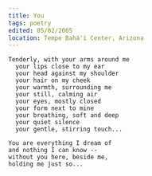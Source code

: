 ```yaml
---
title: You
tags: poetry
edited: 05/02/2005
location: Tempe Bahá'í Center, Arizona
---
```


    Tenderly, with your arms around me
      your lips close to my ear
      your head against my shoulder
      your hair on my cheek
      your warmth, surrounding me
      your still, calming air
      your eyes, mostly closed
      your form next to mine
      your breathing, soft and deep
      your quiet silence
      your gentle, stirring touch...

    You are everything I dream of
    and nothing I can know --
    without you here, beside me,
    holding me just so...



